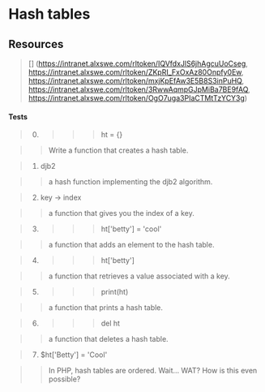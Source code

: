 # Hash tables

## Resources

> [] (https://intranet.alxswe.com/rltoken/IQVfdxJlS6jhAgcuUoCseg, https://intranet.alxswe.com/rltoken/ZKpRI_FxOxAz80Onpfy0Ew, https://intranet.alxswe.com/rltoken/mxjKpEfAw3E5B8S3inPuHQ, https://intranet.alxswe.com/rltoken/3RwwAqmpGJpMiBa7BE9fAQ, https://intranet.alxswe.com/rltoken/OgO7uga3PIaCTMtTzYCY3g)

#### Tests

> 0. >>> ht = {}

>> Write a function that creates a hash table.

> 1. djb2

>> a hash function implementing the djb2 algorithm.

> 2. key -> index

>> a function that gives you the index of a key.

> 3. >>> ht['betty'] = 'cool'

>> a function that adds an element to the hash table.

> 4. >>> ht['betty']

>> a function that retrieves a value associated with a key.

> 5. >>> print(ht)

>> a function that prints a hash table.

> 6. >>> del ht

>> a function that deletes a hash table.

> 7. $ht['Betty'] = 'Cool'

>> In PHP, hash tables are ordered. Wait… WAT? How is this even possible?
